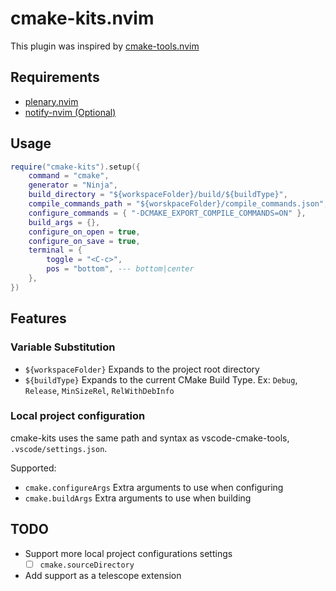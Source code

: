 # cmake-kits.nvim
This plugin was inspired by [cmake-tools.nvim](https://github.com/Civitasv/cmake-tools.nvim)

## Requirements
- [plenary.nvim](https://github.com/nvim-lua/plenary.nvim)
- [notify-nvim (Optional)](https://github.com/rcarriga/nvim-notify)

## Usage
```lua
require("cmake-kits").setup({
    command = "cmake",
    generator = "Ninja",
    build_directory = "${workspaceFolder}/build/${buildType}",
    compile_commands_path = "${worskpaceFolder}/compile_commands.json",
    configure_commands = { "-DCMAKE_EXPORT_COMPILE_COMMANDS=ON" }, 
    build_args = {},
    configure_on_open = true,
    configure_on_save = true,
    terminal = {
        toggle = "<C-c>",
        pos = "bottom", --- bottom|center
    },
})
```

## Features
### Variable Substitution
* `${workspaceFolder}` Expands to the project root directory
* `${buildType}` Expands to the current CMake Build Type. Ex: `Debug`, `Release`, `MinSizeRel`, `RelWithDebInfo`

### Local project configuration
cmake-kits uses the same path and syntax as vscode-cmake-tools, `.vscode/settings.json`.

Supported:
* `cmake.configureArgs` Extra arguments to use when configuring
* `cmake.buildArgs` Extra arguments to use when building


## TODO
- Support more local project configurations settings
    - [ ] `cmake.sourceDirectory`
- Add support as a telescope extension